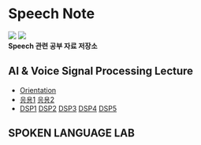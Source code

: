 # Speech Note
  
<img src="https://img.shields.io/badge/License-MIT-yellow"> <img src="https://img.shields.io/badge/contributors-welcome-yellowgreen">  
**Speech 관련 공부 자료 저장소**

## AI & Voice Signal Processing Lecture  
  
 * [Orientation]()  
 * [응용1]() [응용2]()  
 * [DSP1]() [DSP2]() [DSP3]() [DSP4]() [DSP5]()    
  
## SPOKEN LANGUAGE LAB
  

  
